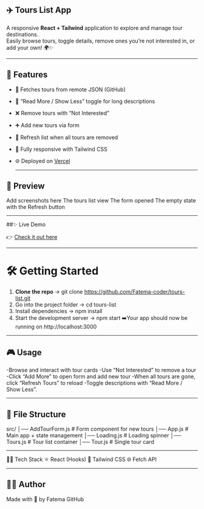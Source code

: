 ## ✈️ Tours List App

A responsive **React + Tailwind** application to explore and manage tour destinations.  
Easily browse tours, toggle details, remove ones you’re not interested in, or add your own! 🌍✨

---

## 🚀 Features
- 🔄 Fetches tours from remote JSON (GitHub)
- 📖 “Read More / Show Less” toggle for long descriptions
- ❌ Remove tours with “Not Interested”
- ➕ Add new tours via form
- 🔄 Refresh list when all tours are removed
- 🎨 Fully responsive with Tailwind CSS
- 🌐 Deployed on [Vercel](#) 

  ---
  
 ## 📸 Preview

Add screenshots here
The tours list view
The form opened
The empty state with the Refresh button

---

##✨ Live Demo

👉 [Check it out here](tours-list-7tprip36m-fatema-surajs-projects.vercel.app)

---

# 🛠️ Getting Started

1. **Clone the repo**
   -> git clone https://github.com/Fatema-coder/tours-list.git
2. Go into the project folder
   -> cd tours-list
3. Install dependencies
   -> npm install
4. Start the development server
   -> npm start
➡️Your app should now be running on http://localhost:3000

---

## 🎮 Usage

-Browse and interact with tour cards
-Use “Not Interested” to remove a tour
-Click “Add More” to open form and add new tour
-When all tours are gone, click “Refresh Tours” to reload
-Toggle descriptions with “Read More / Show Less”.

---

## 📂 File Structure

src/
│── AddTourForm.js   # Form component for new tours
│── App.js           # Main app + state management
│── Loading.js       # Loading spinner
│── Tours.js         # Tour list container
│── Tour.js          # Single tour card

---

🧑‍💻 Tech Stack
⚛️ React (Hooks)
🎨 Tailwind CSS
🌐 Fetch API

---

## 👩‍💻 Author
Made with 💖 by Fatema
GitHub


